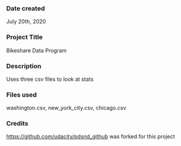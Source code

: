 ### Date created
July 20th, 2020

### Project Title
Bikeshare Data Program

### Description
Uses three csv files to look at stats

### Files used
washington.csv, new_york_city.csv, chicago.csv

### Credits
https://github.com/udacity/pdsnd_github was forked for this project
